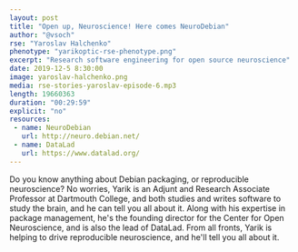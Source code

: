```yaml
---
layout: post
title: "Open up, Neuroscience! Here comes NeuroDebian"
author: "@vsoch"
rse: "Yaroslav Halchenko"
phenotype: "yarikoptic-rse-phenotype.png"
excerpt: "Research software engineering for open source neuroscience"
date: 2019-12-5 8:30:00
image: yaroslav-halchenko.png
media: rse-stories-yaroslav-episode-6.mp3
length: 19660363
duration: "00:29:59"
explicit: "no"
resources:
 - name: NeuroDebian
   url: http://neuro.debian.net/
 - name: DataLad
   url: https://www.datalad.org/
---
```


Do you know anything about Debian packaging, or reproducible neuroscience?
No worries, Yarik is an Adjunt and Research Associate Professor at Dartmouth College, and both studies and writes software to study the brain, and he can tell you all about it.
Along with his expertise in package management, he's the founding director for the Center for Open Neuroscience, and is also the lead of DataLad. From all fronts, Yarik is helping to drive reproducible neuroscience, and he'll tell you all about it.
